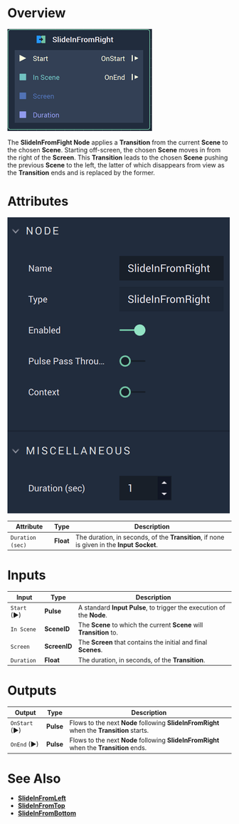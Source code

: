 # Overview

![The SlideInFromRight Node.](../../.gitbook/assets/slideinfromrightnode.png)

The **SlideInFromFight Node** applies a **Transition** from the current **Scene** to the chosen **Scene**. Starting off-screen, the chosen **Scene** moves in from the right of the **Screen**. This **Transition** leads to the chosen **Scene** pushing the previous **Scene** to the left, the latter of which disappears from view as the **Transition** ends and is replaced by the former. 

# Attributes

![The SlideInFromRight Node Attributes](../../.gitbook/assets/slideinfromrightattributes.png)

|Attribute|Type|Description|
|---|---|---|
|`Duration (sec)`|**Float**|The duration, in seconds, of the **Transition**, if none is given in the **Input Socket**.|

# Inputs

|Input|Type|Description|
|---|---|---|
|`Start` (►)|**Pulse**|A standard **Input Pulse**, to trigger the execution of the **Node**.|
| `In Scene` | **SceneID** | The **Scene** to which the current **Scene** will **Transition** to. |
| `Screen` | **ScreenID** | The **Screen** that contains the initial and final **Scenes**. |
| `Duration` | **Float** | The duration, in seconds, of the **Transition**. |

# Outputs

|Output|Type|Description|
|---|---|---|
| `OnStart` (►) | **Pulse** | Flows to the next **Node** following **SlideInFromRight** when the **Transition** starts. |
| `OnEnd` (►) | **Pulse** | Flows to the next **Node** following **SlideInFromRight** when the **Transition** ends.  |

# See Also

* [**SlideInFromLeft**](slideinfromleft.md)
* [**SlideInFromTop**](slideinfromtop.md)
* [**SlideInFromBottom**](slideinfrombottom.md)

